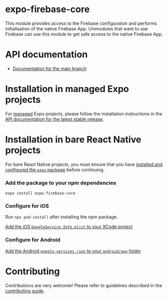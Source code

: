 # expo-firebase-core

This module provides access to the Firebase configuration and performs initialisation
of the native Firebase App. Unimodules that want to use Firebase can use
this module to get safe access to the native Firebase App.

# API documentation

- [Documentation for the main branch](https://github.com/expo/expo/blob/main/docs/pages/versions/unversioned/sdk/firebase-core.mdx)

# Installation in managed Expo projects

For [managed](https://docs.expo.dev/versions/latest/introduction/managed-vs-bare/) Expo projects, please follow the installation instructions in the [API documentation for the latest stable release](https://docs.expo.dev/versions/latest/sdk/firebase-core/).

# Installation in bare React Native projects

For bare React Native projects, you must ensure that you have [installed and configured the `expo` package](https://docs.expo.dev/bare/installing-expo-modules/) before continuing.

### Add the package to your npm dependencies

```
expo install expo-firebase-core
```

### Configure for iOS

Run `npx pod-install` after installing the npm package.

[Add the iOS `GoogleService-Info.plist` to your XCode project](https://firebase.google.com/docs/ios/setup#add-config-file)

### Configure for Android

[Add the Android `google-services.json` to your `android/app` folder](https://firebase.google.com/docs/android/setup#add-config-file)

# Contributing

Contributions are very welcome! Please refer to guidelines described in the [contributing guide](https://github.com/expo/expo#contributing).
